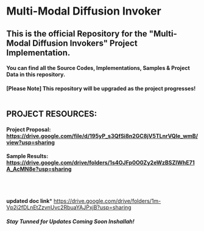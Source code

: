 # Multi-Modal Diffusion Invoker 
## This is the official Repository for the "Multi-Modal Diffusion Invokers" Project Implementation.
#### You can find all the Source Codes, Implementations, Samples & Project Data in this repository.
#### [Please Note] This repository will be upgraded as the project progresses! <br><br>

## PROJECT RESOURCES: 
#### Project Proposal: https://drive.google.com/file/d/195yP_s3QfSi8n2GC8jV5TLnrVQle_wmB/view?usp=sharing
#### Sample Results: https://drive.google.com/drive/folders/1s4OJFp0O0Zy2eWzBSZIWhE71A_AcMN8e?usp=sharing
<br><br>


**updated doc link***
https://drive.google.com/drive/folders/1m-Vp2j2fDLnEtZzvnUvc2RbuaYAJPxjB?usp=sharing

##### Stay Tunned for Updates Coming Soon Inshallah!

